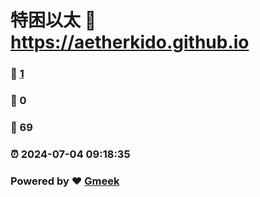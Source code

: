 # 特困以太 :link: https://aetherkido.github.io 
### :page_facing_up: [1](https://aetherkido.github.io/tag.html) 
### :speech_balloon: 0 
### :hibiscus: 69 
### :alarm_clock: 2024-07-04 09:18:35 
### Powered by :heart: [Gmeek](https://github.com/Meekdai/Gmeek)
